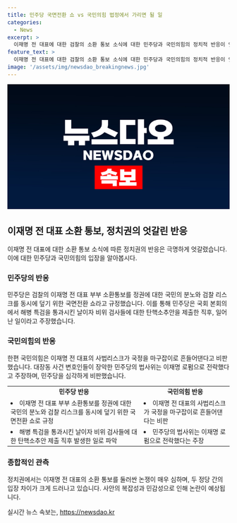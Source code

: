 ```yaml
---
title: 민주당 국면전환 쇼 vs 국민의힘 법정에서 가리면 될 일
categories:
  - News
excerpt: >
  이재명 전 대표에 대한 검찰의 소환 통보 소식에 대한 민주당과 국민의힘의 정치적 반응이 엇갈렸습니다. 민주당은 이를 정권의 위기 돌파 및 검찰 리스크 덮기의 국면전환 쇼로 규정하고, 탄핵소추안과 관련된 청문회 논의를 시작했습니다. 반면 국민의힘은 이에 대해 이재명 전 대표의 사법리스크를 드러내고 촉구하는 입장을 취했습니다. 이러한 정치권의 대립을 통해 민주당과 국민의힘의 입장 차이를 확인할 수 있습니다.
feature_text: >
  이재명 전 대표에 대한 검찰의 소환 통보 소식에 대한 민주당과 국민의힘의 정치적 반응이 엇갈렸습니다. 민주당은 이를 정권의 위기 돌파 및 검찰 리스크 덮기의 국면전환 쇼로 규정하고, 탄핵소추안과 관련된 청문회 논의를 시작했습니다. 반면 국민의힘은 이에 대해 이재명 전 대표의 사법리스크를 드러내고 촉구하는 입장을 취했습니다. 이러한 정치권의 대립을 통해 민주당과 국민의힘의 입장 차이를 확인할 수 있습니다.
image: '/assets/img/newsdao_breakingnews.jpg'
---
```


<p><img src="/assets/img/newsdao_breakingnews.jpg" alt="firstkoreanews 속보" /></p>

<h2 data-ke-size="size26">이재명 전 대표 소환 통보, 정치권의 엇갈린 반응</h2>

<p data-ke-size="size16">이재명 전 대표에 대한 소환 통보 소식에 따른 정치권의 반응은 극명하게 엇갈렸습니다. 이에 대한 민주당과 국민의힘의 입장을 알아봅시다.</p>

<h3>민주당의 반응</h3>

<p data-ke-size="size16">민주당은 검찰의 이재명 전 대표 부부 소환통보를 정권에 대한 국민의 분노와 검찰 리스크를 동시에 덮기 위한 국면전환 쇼라고 규정했습니다. 이를 통해 민주당은 국회 본회의에서 해병 특검을 통과시킨 날이자 비위 검사들에 대한 탄핵소추안을 제출한 직후, 일어난 일이라고 주장했습니다.</p>

<h3>국민의힘의 반응</h3>

<p data-ke-size="size16">한편 국민의힘은 이재명 전 대표의 사법리스크가 국정을 마구잡이로 흔들어댄다고 비판했습니다. 대장동 사건 변호인들이 장악한 민주당의 법사위는 이재명 로펌으로 전락했다고 주장하며, 민주당을 심각하게 비판했습니다.</p>

<table>
    <tr>
        <td style="text-align: center; height: 17px;"><b>민주당 반응</b></td>
        <td style="text-align: center; height: 17px;"><b>국민의힘 반응</b></td>
    </tr>
    <tr>
        <td><li>이재명 전 대표 부부 소환통보를 정권에 대한 국민의 분노와 검찰 리스크를 동시에 덮기 위한 국면전환 쇼로 규정</li></td>
        <td><li>이재명 전 대표의 사법리스크가 국정을 마구잡이로 흔들어댄다는 비판</li></td>
    </tr>
    <tr>
        <td><li>해병 특검을 통과시킨 날이자 비위 검사들에 대한 탄핵소추안 제출 직후 발생한 일로 파악</li></td>
        <td><li>민주당의 법사위는 이재명 로펌으로 전락했다는 주장</li></td>
    </tr>
</table>

<h3>종합적인 관측</h3>

<p data-ke-size="size16">정치권에서는 이재명 전 대표의 소환 통보를 둘러싼 논쟁이 매우 심하며, 두 정당 간의 입장 차이가 크게 드러나고 있습니다. 사안의 복잡성과 민감성으로 인해 논란이 예상됩니다.</p>
실시간 뉴스 속보는, <a href="https://newsdao.kr" rel="dofollow">https://newsdao.kr</a>


